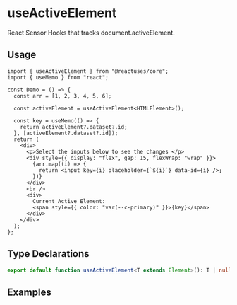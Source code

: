 # useActiveElement

React Sensor Hooks that tracks document.activeElement.

## Usage

```tsx
import { useActiveElement } from "@reactuses/core";
import { useMemo } from "react";

const Demo = () => {
  const arr = [1, 2, 3, 4, 5, 6];

  const activeElement = useActiveElement<HTMLElement>();

  const key = useMemo(() => {
    return activeElement?.dataset?.id;
  }, [activeElement?.dataset?.id]);
  return (
    <div>
      <p>Select the inputs below to see the changes </p>
      <div style={{ display: "flex", gap: 15, flexWrap: "wrap" }}>
        {arr.map((i) => {
          return <input key={i} placeholder={`${i}`} data-id={i} />;
        })}
      </div>
      <br />
      <div>
        Current Active Element:
        <span style={{ color: "var(--c-primary)" }}>{key}</span>
      </div>
    </div>
  );
};
```

## Type Declarations

```ts
export default function useActiveElement<T extends Element>(): T | null;
```

## Examples
